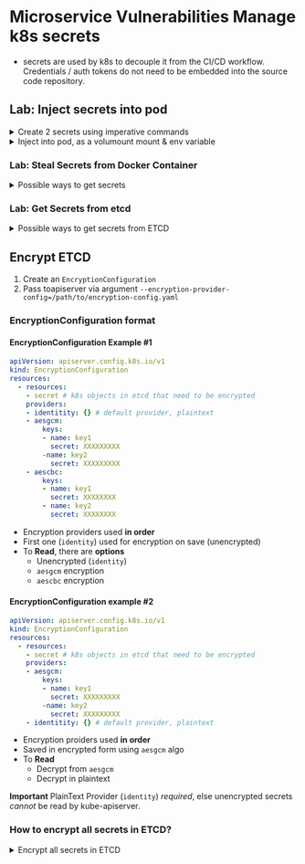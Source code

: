 # Microservice Vulnerabilities Manage k8s secrets

* secrets are used by k8s to decouple it from the CI/CD workflow. Credentials / auth tokens do not need to be embedded into the source code repository.

## Lab: Inject secrets into pod

<details>
<summary>Create 2 secrets using imperative commands</summary>

```
kubectl create secret generic mount-secret --from-literal=my-name=tom

kubectl create secret generic env-secret --from-literal=env_type=production
```

</details>

<details>
<summary>Inject into pod, as a volumount mount & env variable</summary>

```yaml
apiVersion: v1
kind: Pod
metadata:
  creationTimestamp: null
  labels:
    run: secrets-pod
  name: secrets-pod
spec:
  volumes:
  - name: secret-vol
    secret:
      secretName: mount-secret
  containers:
  - image: nginx
    name: secrets-pod
    env:
      - name: env_type
        valueFrom:
          secretKeyRef:
            name: env-secret
            key: env_type
    volumeMounts:
    - name: secret-vol
      mountPath: /etc/secrets
    resources: {}
  dnsPolicy: ClusterFirst
  restartPolicy: Always
status: {}
```

</details>

### Lab: Steal Secrets from Docker Container
<details>
<summary>Possible ways to get secrets</summary>

```
# secrets stored in environment variables
1. docker inspect <container>

# secrets mounted as volumes
# copy out files and view
docker cp container:/path/to/mounted/secret /localpath
```
</details>

### Lab: Get Secrets from etcd
<details>
<summary>Possible ways to get secrets from ETCD</summary>  

```
# get the crets kube-apiserver uses to talk to etcd
1. grep etcd /etc/kubernetes/manifests/kube-apiserver.yaml

# test connection to etcd
ETCDCTL_API=3 etcdctl --cert --key --cacert endpoint health

# get secret 
#
# Format /registry/secrets/<namespace>/<secret-name>
#
ETCDCTL_API=3 etcdctl --cert --key --cacert get /registry/secrets/default/secret2
```
</details>

## Encrypt ETCD

1. Create an `EncryptionConfiguration`
1. Pass toapiserver via argument `--encryption-provider-config=/path/to/encryption-config.yaml`

### EncryptionConfiguration format


#### EncryptionConfiguration Example #1
```yaml
apiVersion: apiserver.config.k8s.io/v1
kind: EncryptionConfiguration
resources: 
  - resources:
    - secret # k8s objects in etcd that need to be encrypted
    providers:
    - identitity: {} # default provider, plaintext
    - aesgcm:
        keys:
        - name: key1
          secret: XXXXXXXXX
        -name: key2
          secret: XXXXXXXXX
    - aescbc:
        keys:
        - name: key1
          secret: XXXXXXXX
        - name: key2
          secret: XXXXXXXX

```
* Encryption providers used **in order**
* First one (`identity`) used for encryption on save (unencrypted)
* To **Read**, there are **options**
  * Unencrypted (`identity`)
  * `aesgcm` encryption
  * `aescbc` encryption

#### EncryptionConfiguration example #2
```yaml
apiVersion: apiserver.config.k8s.io/v1
kind: EncryptionConfiguration
resources: 
  - resources:
    - secret # k8s objects in etcd that need to be encrypted
    providers:
    - aesgcm:
        keys:
        - name: key1
          secret: XXXXXXXXX
        -name: key2
          secret: XXXXXXXXX
    - identitity: {} # default provider, plaintext
```
* Encryption proiders used **in order**
* Saved in encrypted form using `aesgcm` algo
* To **Read**
  * Decrypt from `aesgcm`
  * Decrypt in plaintext  

**Important** PlainText Provider (`identity`) *required*, else unencrypted secrets *cannot* be read by kube-apiserver.

### How to encrypt all secrets in ETCD?
<details>
<summary>Encrypt all secrets in ETCD</summary>

```
kubectl get secrets --all-namespaces -o json | kubectl replace -f -
```

</details>